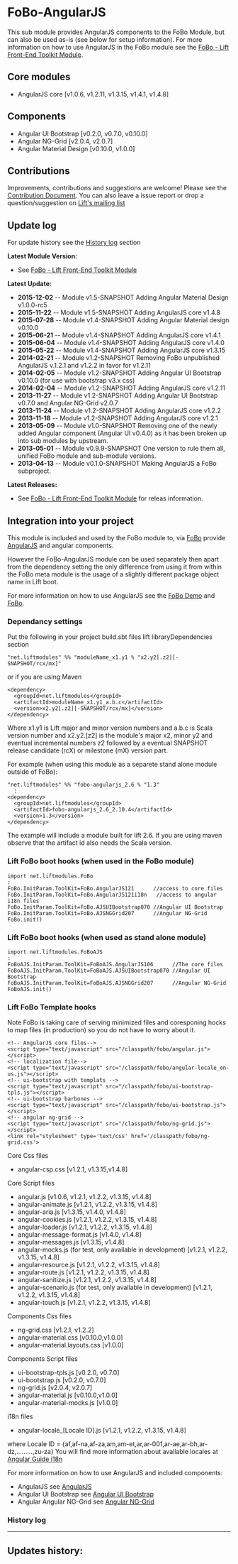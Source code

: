 FoBo-AngularJS
=================

This sub module provides AngularJS components to the FoBo Module, but can also be used as-is (see below for setup information).
For more information on how to use AngularJS in the FoBo module see the [FoBo - Lift Front-End Toolkit Module](https://github.com/karma4u101/FoBo).

Core modules 
---------------------------------
- AngularJS core [v1.0.6, v1.2.11, v1.3.15, v1.4.1, v1.4.8]

Components
----------
- Angular UI Bootstrap [v0.2.0, v0.7.0, v0.10.0]
- Angular NG-Grid [v2.0.4, v2.0.7]
- Angular Material Design [v0.10.0, v1.0.0]


Contributions
-------------
Improvements, contributions and suggestions are welcome! Please see the [Contribution Document](https://github.com/karma4u101/FoBo/blob/master/CONTRIBUTING.md). You can also leave a issue report or drop a question/suggestion on [Lift's mailing list](http://groups.google.com/group/liftweb/) 

Update log
----------

For update history see the [History log](https://github.com/karma4u101/FoBo/tree/master/AngularJS#history-log) section

**Latest Module Version:**
- See [FoBo - Lift Front-End Toolkit Module](https://github.com/karma4u101/FoBo)  

**Latest Update:**
- **2015-12-02** -- Module v1.5-SNAPSHOT Adding Angular Material Design v1.0.0-rc5
- **2015-11-22** -- Module v1.5-SNAPSHOT Adding AngularJS core v1.4.8 
- **2015-07-28** -- Module v1.4-SNAPSHOT Adding Angular Material design v0.10.0
- **2015-06-21** -- Module v1.4-SNAPSHOT Adding AngularJS core v1.4.1
- **2015-06-04** -- Module v1.4-SNAPSHOT Adding AngularJS core v1.4.0 
- **2015-05-22** -- Module v1.4-SNAPSHOT Adding AngularJS core v1.3.15
- **2014-02-21** -- Module v1.2-SNAPSHOT Removing FoBo unpublished AngularJS v.1.2.1 and v1.2.2 in favor for v1.2.11
- **2014-02-05** -- Module v1.2-SNAPSHOT Adding Angular UI Bootstrap v0.10.0 (for use with bootstrap v3.x css)
- **2014-02-04** -- Module v1.2-SNAPSHOT Adding AngularJS core v1.2.11
- **2013-11-27** -- Module v1.2-SNAPSHOT Adding Angular UI Bootstrap v0.7.0 and Angular NG-Grid v2.0.7
- **2013-11-24** -- Module v1.2-SNAPSHOT Adding AngularJS core v1.2.2
- **2013-11-18** -- Module v1.2-SNAPSHOT Adding AngularJS core v1.2.1
- **2013-05-09** -- Module v1.0-SNAPSHOT Removing one of the newly added Angular component (Angular UI v0.4.0) as it has been broken up into sub modules by upstream. 
- **2013-05-01** -- Module v0.9.9-SNAPSHOT One version to rule them all, unified FoBo module and sub-module versions.
- **2013-04-13** -- Module v0.1.0-SNAPSHOT Making AngularJS a FoBo subproject.

**Latest Releases:**
- See [FoBo - Lift Front-End Toolkit Module](https://github.com/karma4u101/FoBo) for releas information.


Integration into your project 
-------------------------------

This module is included and used by the FoBo module to, via [FoBo](https://github.com/karma4u101/FoBo/blob/master/README.md) provide [AngularJS](http://angularjs.org/) and angular components. 

However the FoBo-AngularJS module can be used separately then apart from the dependency setting the only difference from using it from within the FoBo meta module is the usage of a slightly different package object name in Lift boot. 

For more information on how to use AngularJS see the [FoBo Demo](http://www.media4u101.se/fobo-lift-template-demo/) and [FoBo](https://github.com/karma4u101/FoBo/blob/master/README.md).  

### Dependancy settings

Put the following in your project build.sbt files lift libraryDependencies section 

    "net.liftmodules" %% "moduleName_x1.y1 % "x2.y2[.z2][-SNAPSHOT/rcx/mx]"

or if you are using Maven

    <dependency>
      <groupId>net.liftmodules</groupId>
      <artifactId>moduleName_x1.y1_a.b.c</artifactId>
      <version>x2.y2[.z2][-SNAPSHOT/rcx/mx]</version>
    </dependency>

Where x1.y1 is Lift major and minor version numbers and a.b.c is Scala
version number and x2.y2.[z2] is the module's major x2, minor y2 and
eventual incremental numbers z2 followed by a eventual SNAPSHOT 
release candidate (rcX) or milestone (mX) version part.

For example (when using this module as a separete stand alone module outside of FoBo):

    "net.liftmodules" %% "fobo-angularjs_2.6 % "1.3"
      :
    <dependency>
      <groupId>net.liftmodules</groupId>
      <artifactId>fobo-angularjs_2.6_2.10.4</artifactId>
      <version>1.3</version>
    </dependency>

The example will include a module built for lift 2.6. If you are using maven observe that the artifact id also needs the Scala version.

### Lift FoBo boot hooks (when used in the FoBo module)

    import net.liftmodules.FoBo 
    :
    FoBo.InitParam.ToolKit=FoBo.AngularJS121      //access to core files 
    FoBo.InitParam.ToolKit=FoBo.AngularJS121i18n   //access to angular i18n files 
    FoBo.InitParam.ToolKit=FoBo.AJSUIBootstrap070 //Angular UI Bootstrap
    FoBo.InitParam.ToolKit=FoBo.AJSNGGrid207      //Angular NG-Grid
    FoBo.init()

### Lift FoBo boot hooks (when used as stand alone module)

    import net.liftmodules.FoBoAJS 
    :
    FoBoAJS.InitParam.ToolKit=FoBoAJS.AngularJS106      //The core files 
    FoBoAJS.InitParam.ToolKit=FoBoAJS.AJSUIBootstrap070 //Angular UI Bootstrap
    FoBoAJS.InitParam.ToolKit=FoBoAJS.AJSNGGrid207      //Angular NG-Grid
    FoBoAJS.init()

### Lift FoBo Template hooks

Note FoBo is taking care of serving minimized files and coresponing hocks to map files (in production) so you do not have to worry about it. 

    <!-- AngularJS core files-->
    <script type="text/javascript" src="/classpath/fobo/angular.js"></script>
    <!-- localization file-->
    <script type="text/javascript" src="/classpath/fobo/angular-locale_en-us.js"></script>
    <!-- ui-bootstrap with templats -->
    <script type="text/javascript" src="/classpath/fobo/ui-bootstrap-tpls.js"></script>
    <!-- ui-bootstrap barbones -->
    <script type="text/javascript" src="/classpath/fobo/ui-bootstrap.js"></script>
    <!-- angular ng-grid -->
    <script type="text/javascript" src="/classpath/fobo/ng-grid.js"></script>
    <link rel="stylesheet" type='text/css' href='/classpath/fobo/ng-grid.css'>

Core Css files

- angular-csp.css [v1.2.1, v1.3.15,v1.4.8]

Core Script files

- angular.js [v1.0.6, v1.2.1, v1.2.2, v1.3.15, v1.4.8]
- angular-animate.js [v1.2.1, v1.2.2, v1.3.15, v1.4.8]
- angular-aria.js [v1.3.15, v1.4.0, v1.4.8]
- angular-cookies.js [v1.2.1, v1.2.2, v1.3.15, v1.4.8]
- angular-loader.js [v1.2.1, v1.2.2, v1.3.15, v1.4.8]
- angular-message-format.js [v1.4.0, v1.4.8]
- angular-messages.js [v1.3.15, v1.4.8]
- angular-mocks.js (for test, only available in development) [v1.2.1, v1.2.2, v1.3.15, v1.4.8]
- angular-resource.js [v1.2.1, v1.2.2, v1.3.15, v1.4.8]
- angular-route.js [v1.2.1, v1.2.2, v1.3.15, v1.4.8]
- angular-sanitize.js [v1.2.1, v1.2.2, v1.3.15, v1.4.8]
- angular-scenario.js (for test, only available in development) [v1.2.1, v1.2.2, v1.3.15, v1.4.8] 
- angular-touch.js [v1.2.1, v1.2.2, v1.3.15, v1.4.8]

Components Css files

- ng-grid.css [v1.2.1, v1.2.2]
- angular-material.css [v0.10.0,v1.0.0]
- angular-material.layouts.css [v1.0.0]


Components Script files

- ui-bootstrap-tpls.js [v0.2.0, v0.7.0]
- ui-bootstrap.js [v0.2.0, v0.7.0]
- ng-grid.js [v2.0.4, v2.0.7]
- angular-material.js [v0.10.0,v1.0.0]
- angular-material-mocks.js [v1.0.0]
 
i18n files

- angular-locale_[Locale ID].js [v1.2.1, v1.2.2, v1.3.15, v1.4.8]

where Locale ID = {af,af-na,af-za,am,am-et,ar,ar-001,ar-ae,ar-bh,ar-dz,.........,zu-za}
You will find more information about available locales at [Angular Guide i18n](http://docs.angularjs.org/guide/i18n)

For more information on how to use AngularJS and included components:
- AngularJS see [AngularJS](http://angularjs.org/)
- Angular UI Bootstrap see [Angular UI Bootstrap](http://angular-ui.github.io/bootstrap/)
- Angular Angular NG-Grid see [Angular NG-Grid](http://angular-ui.github.io/ng-grid/)

### History log
----------------

**Updates history:**
- 

 



